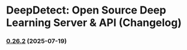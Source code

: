 # DeepDetect: Open Source Deep Learning Server & API (Changelog)

### [0.26.2](https://github.com/jolibrain/deepdetect/compare/v0.26.1...v0.26.2) (2025-07-19)
